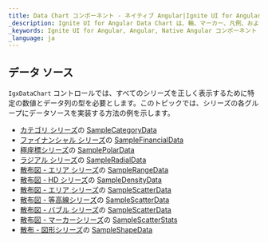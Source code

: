 ```yaml
---
title: Data Chart コンポーネント - ネイティブ Angular|Ignite UI for Angular
_description: Ignite UI for Angular Data Chart は、軸、マーカー、凡例、および注釈レイヤーのモジュール設計を提供するチャート コンポーネントです。チャート機能は、複合チャート ビューを作成するために同じチャート領域でのビジュアル要素の複数のインスタンスを利用できます。
_keywords: Ignite UI for Angular, Angular, Native Angular コンポーネント スイート, ネイティブ Angular コントロール, ネイティブ Angular コンポーネント, ネイティブ Angular コンポーネント ライブラリ, Angular チャート, Angular チャート コントロール, Angular チャート例, Angular チャート コンポーネント, Angular データ チャート
_language: ja
---
```


## データ ソース

`IgxDataChart` コントロールでは、すべてのシリーズを正しく表示するために特定の数値とデータ列の型を必要とします。このトピックでは、シリーズの各グループにデータソースを実装する方法の例を示します。

-   [カテゴリ シリーズ](datachart_series_types_category.md)の [SampleCategoryData](datachart_data_sources_category.md)
-   [ファイナンシャル シリーズ](datachart_series_types_financial.md)の [SampleFinancialData](datachart_data_sources_financial.md)
-   [極座標シリーズ](datachart_series_types_polar.md)の [SamplePolarData](datachart_data_sources_polar.md)
-   [ラジアル シリーズ](datachart_series_types_radial.md)の [SampleRadialData](datachart_data_sources_radial.md)
-   [散布図 - エリア シリーズ](datachart_series_types_range.md)の [SampleRangeData](datachart_data_sources_range.md)
-   [散布図 -  HD シリーズ](datachart_series_types_scatter_hd.md)の [SampleDensityData](datachart_data_sources_density.md)
-   [散布図 - エリア シリーズ](datachart_series_types_scatter_area.md)の [SampleScatterData](datachart_data_sources_scatter.md)
-   [散布図 - 等高線シリーズ](datachart_series_types_scatter_contour.md)の [SampleScatterData](datachart_data_sources_scatter.md)
-   [散布図 - バブル シリーズ](datachart_series_types_scatter_bubble.md)の [SampleScatterData](datachart_data_sources_stats.md)
-   [散布図 - マーカーシリーズ](datachart_series_types_scatter_marker.md)の [SampleScatterStats](datachart_data_sources_stats.md)
-   [散布 - 図形シリーズ](datachart_series_types_shape.md)の [SampleShapeData](datachart_data_sources_shape.md)
